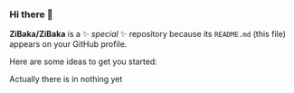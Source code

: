 ### Hi there 👋


**ZiBaka/ZiBaka** is a ✨ _special_ ✨ repository because its `README.md` (this file) appears on your GitHub profile.

Here are some ideas to get you started:

Actually there is in nothing yet


